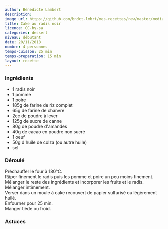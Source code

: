 ```yaml
---
author: Bénédicte Lambert
description: 
image_url: https://github.com/bndct-lmbrt/mes-recettes/raw/master/medias/cake-radis-noir.jpg
title: Cake au radis noir
licence: CC-by-sa
categories: dessert
niveau: débutant
date: 20/11/2018
nombre: 4 personnes
temps-cuisson: 25 min
temps-preparation: 15 min
layout: recette
---
```



### Ingrédients  

* 1 radis noir
* 1 pomme 
* 1 poire
* 185g de farine de riz complet
* 65g de farine de chanvre
* 2cc de poudre à lever
* 125g de sucre de canne
* 80g de poudre d'amandes
* 40g de cacao en poudre non sucré
* 1 oeuf
* 50g d'huile de colza (ou autre huile)
* sel


### Déroulé  

Préchauffer le four à 180°C.  
Râper finement le radis puis les pomme et poire un peu moins finement.  
Mélanger le reste des ingrédients et incorporer les fruits et le radis.  
Mélanger intimement.  
Verser dans un moule à cake recouvert de papier sulfurisé ou légèrement huilé.  
Enfourner pour 25 min.  
Manger tiède ou froid.  
 

### Astuces


